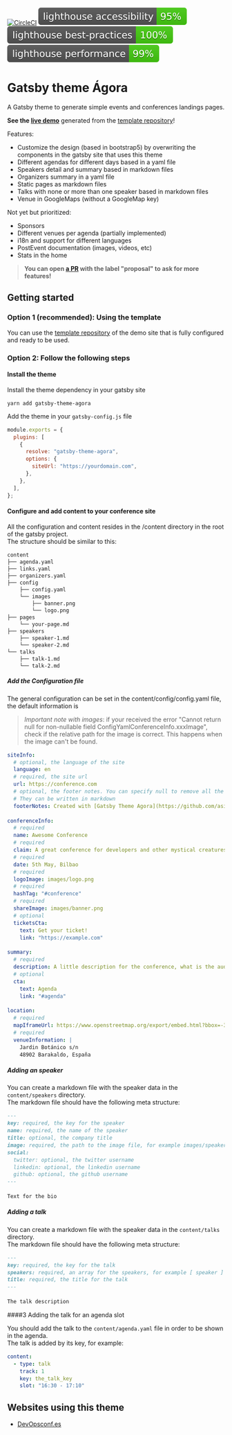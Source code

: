 [![CircleCI](https://dl.circleci.com/status-badge/img/gh/asiermarques/gatsby-theme-agora/tree/main.svg?style=svg)](https://dl.circleci.com/status-badge/redirect/gh/asiermarques/gatsby-theme-agora/tree/main)
![Lighthouse accessibility](tests/.lighthouse/test-results/lighthouse_accessibility.svg)
![Lighthouse best practices](tests/.lighthouse/test-results/lighthouse_best-practices.svg)
![Lighthouse performance](tests/.lighthouse/test-results/lighthouse_performance.svg)

# Gatsby theme Ágora

A Gatsby theme to generate simple events and conferences landings pages.

**See the [live demo](https://gatsby-agora-demo.netlify.app)** generated from the [template repository](https://github.com/asiermarques/gatsby-agora-site-template)!

Features:

- Customize the design (based in bootstrap5) by overwriting the components in the gatsby site that uses this theme
- Different agendas for different days based in a yaml file
- Speakers detail and summary based in markdown files
- Organizers summary in a yaml file
- Static pages as markdown files
- Talks with none or more than one speaker based in markdown files
- Venue in GoogleMaps (without a GoogleMap key)

Not yet but prioritized:

- Sponsors
- Different venues per agenda (partially implemented)
- i18n and support for different languages
- PostEvent documentation (images, videos, etc)
- Stats in the home

> **You can open [a PR](https://github.com/asiermarques/gatsby-theme-agora/pulls) with the label "proposal" to ask for more features!**

## Getting started

### Option 1 (recommended): Using the template

You can use the [template repository](https://github.com/asiermarques/gatsby-agora-site-template) of the demo site that is fully configured and ready to be used.

### Option 2: Follow the following steps

#### Install the theme

Install the theme dependency in your gatsby site

```shell
yarn add gatsby-theme-agora
```

Add the theme in your `gatsby-config.js` file

```javascript
module.exports = {
  plugins: [
    {
      resolve: "gatsby-theme-agora",
      options: {
        siteUrl: "https://yourdomain.com",
      },
    },
  ],
};
```

#### Configure and add content to your conference site

All the configuration and content resides in the /content directory in the root of the gatsby project.  
The structure should be similar to this:

```
content
├── agenda.yaml
├── links.yaml
├── organizers.yaml
├── config
    ├── config.yaml
    └── images
        ├── banner.png
        └── logo.png
├── pages
    └── your-page.md
├── speakers
    ├── speaker-1.md
    └── speaker-2.md
└── talks
    ├── talk-1.md
    └── talk-2.md
```

##### Add the Configuration file

The general configuration can be set in the content/config/config.yaml file, the default information is

> _Important note with images_: if your received the error "Cannot return null for non-nullable field ConfigYamlConferenceInfo.xxxImage",
> check if the relative path for the image is correct. This happens when the image can't be found.

```yaml
siteInfo:
  # optional, the language of the site
  language: en
  # required, the site url
  url: https://conference.com
  # optional, the footer notes. You can specify null to remove all the footer notes.
  # They can be written in markdown
  footerNotes: Created with [Gatsby Theme Agora](https://github.com/asiermarques/gatsby-theme-agora)

conferenceInfo:
  # required
  name: Awesome Conference
  # required
  claim: A great conference for developers and other mystical creatures
  # required
  date: 5th May, Bilbao
  # required
  logoImage: images/logo.png
  # required
  hashTag: "#conference"
  # required
  shareImage: images/banner.png
  # optional
  ticketsCta:
    text: Get your ticket!
    link: "https://example.com"

summary:
  # required
  description: A little description for the conference, what is the audience, why is interesting to the people and this kind of stuff
  # optional
  cta:
    text: Agenda
    link: "#agenda"

location:
  # required
  mapIframeUrl: https://www.openstreetmap.org/export/embed.html?bbox=-3.0432558059692383%2C43.273112177849896%2C-2.9591417312622075%2C43.31212645126047&amp;layer=mapnik
  # required
  venueInformation: |
    Jardin Botánico s/n
    48902 Barakaldo, España
```

##### Adding an speaker

You can create a markdown file with the speaker data in the `content/speakers` directory.  
The markdown file should have the following meta structure:

```markdown
---
key: required, the key for the speaker
name: required, the name of the speaker
title: optional, the company title
image: required, the path to the image file, for example images/speaker.png
social:
  twitter: optional, the twitter username
  linkedin: optional, the linkedin username
  github: optional, the github username
---

Text for the bio
```

##### Adding a talk

You can create a markdown file with the speaker data in the `content/talks` directory.  
The markdown file should have the following meta structure:

```markdown
---
key: required, the key for the talk
speakers: required, an array for the speakers, for example [ speaker ]
title: required, the title for the talk
---

The talk description
```

####3 Adding the talk for an agenda slot

You should add the talk to the `content/agenda.yaml` file in order to be shown in the agenda.  
The talk is added by its key, for example:

```yaml
content:
  - type: talk
    track: 1
    key: the_talk_key
    slot: "16:30 - 17:10"
```

## Websites using this theme

- [DevOpsconf.es](https://devopsconf.es)
